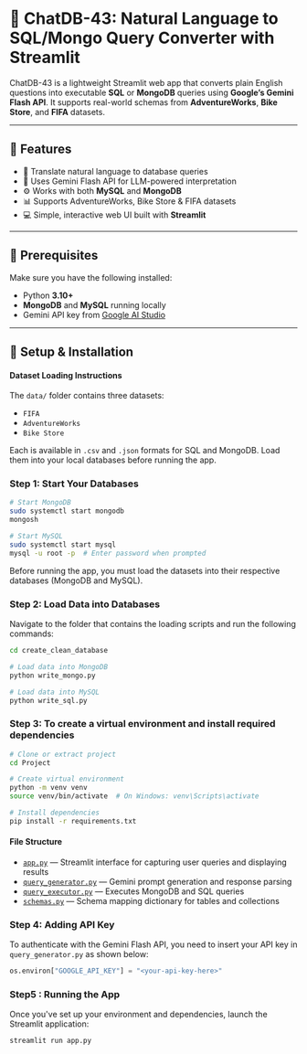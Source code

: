 # 🚀 ChatDB-43: Natural Language to SQL/Mongo Query Converter with Streamlit

ChatDB-43 is a lightweight Streamlit web app that converts plain English questions into executable **SQL** or **MongoDB** queries using **Google’s Gemini Flash API**. It supports real-world schemas from **AdventureWorks**, **Bike Store**, and **FIFA** datasets.

---

## 📌 Features

- 🔎 Translate natural language to database queries  
- 🧠 Uses Gemini Flash API for LLM-powered interpretation  
- ⚙️ Works with both **MySQL** and **MongoDB**  
- 📊 Supports AdventureWorks, Bike Store & FIFA datasets  
- 💻 Simple, interactive web UI built with **Streamlit**  

---

## 🧰 Prerequisites

Make sure you have the following installed:

- Python **3.10+**  
- **MongoDB** and **MySQL** running locally  
- Gemini API key from [Google AI Studio](https://makersuite.google.com/app)

---

## 🔧 Setup & Installation

#### Dataset Loading Instructions
The `data/` folder contains three datasets:

- `FIFA`  
- `AdventureWorks`  
- `Bike Store`  

Each is available in `.csv` and `.json` formats for SQL and MongoDB. Load them into your local databases before running the app.

### Step 1: Start Your Databases
```bash
# Start MongoDB
sudo systemctl start mongodb
mongosh

# Start MySQL
sudo systemctl start mysql
mysql -u root -p  # Enter password when prompted
```

Before running the app, you must load the datasets into their respective databases (MongoDB and MySQL).


### Step 2: Load Data into Databases
Navigate to the folder that contains the loading scripts and run the following commands:
```bash
cd create_clean_database

# Load data into MongoDB
python write_mongo.py

# Load data into MySQL
python write_sql.py
```

### Step 3: To create a virtual environment and install required dependencies
```bash
# Clone or extract project
cd Project

# Create virtual environment
python -m venv venv
source venv/bin/activate  # On Windows: venv\Scripts\activate

# Install dependencies
pip install -r requirements.txt
```

#### File Structure

- [`app.py`](app.py) — Streamlit interface for capturing user queries and displaying results  
- [`query_generator.py`](query_generator.py) — Gemini prompt generation and response parsing  
- [`query_executor.py`](query_executor.py) — Executes MongoDB and SQL queries  
- [`schemas.py`](schemas.py) — Schema mapping dictionary for tables and collections  


### Step 4: Adding API Key

To authenticate with the Gemini Flash API, you need to insert your API key in `query_generator.py` as shown below:

```python
os.environ["GOOGLE_API_KEY"] = "<your-api-key-here>"
```
### Step5 : Running the App

Once you've set up your environment and dependencies, launch the Streamlit application:

```bash
streamlit run app.py


